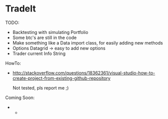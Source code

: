# TradeIt

TODO:
* Backtesting with simulating Portfolio
* Some btc's are still in the code
* Make something like a Data import class, for easily adding new methods 
* Options Datagrid -> easy to add new options
* Trader current Info String

HowTo:
* http://stackoverflow.com/questions/18362361/visual-studio-how-to-create-project-from-existing-github-repository

   Not tested, pls report me ;)

Coming Soon:
* -
